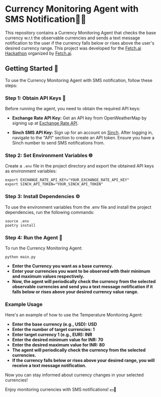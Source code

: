 # Currency Monitoring Agent with SMS Notification💱💵

This repository contains a Currency Monitoring Agent that checks the base currency w.r.t the observable currencies and sends a text message notification to the user if the currency falls below or rises above the user's desired currency range. This project was developed for the [Fetch.ai Hackathon](https://lu.ma/fetchai-hackathon) organized by [Fetch.ai](https://fetch.ai/).

## Getting Started 🚀

To use the Currency Monitoring Agent with SMS notification, follow these steps:

### Step 1: Obtain API Keys 🔑

Before running the agent, you need to obtain the required API keys:

- **Exchange Rate API Key:** Get an API key from OpenWeatherMap by signing up at [Exchange Rate API](https://v6.exchangerate-api.com).

- **Sinch SMS API Key:** Sign up for an account on [Sinch](https://www.sinch.com/). After logging in, navigate to the "API" section to create an API token. Ensure you have a Sinch number to send SMS notifications from.

### Step 2: Set Environment Variables 🌐

Create a `.env` file in the project directory and export the obtained API keys as environment variables:

```shell
export EXCHANGE_RATE_API_KEY="YOUR_EXCHANGE_RATE_API_KEY"
export SINCH_API_TOKEN="YOUR_SINCH_API_TOKEN"
```

### Step 3: Install Dependencies ⚙️

To use the environment variables from the .env file and install the project dependencies, run the following commands:

```shell
source .env
poetry install
```

### Step 4: Run the Agent 🏃

To run the Currency Monitoring Agent:

```shell 
python main.py
```

- **Enter the Currency you want as a base currency.**
- **Enter your currencies you want to be observed with their minimum and maximum values respectively.**
- **Now, the agent will periodically check the currency from the selected observable currencies and send you a text message notification if it falls below or rises above your desired currency value range.**

### Example Usage

Here's an example of how to use the Temperature Monitoring Agent:

- **Enter the base currency (e.g., USD): USD**
- **Enter the number of target currencies: 1**
- **Enter target currency 1 (e.g., EUR): INR**
- **Enter the desired minimum value for INR: 70** 
- **Enter the desired maximum value for INR: 80**
- **The agent will periodically check the currency from the selected currencies.**
- **If the currency falls below or rises above your desired range, you will receive a text message notification.**

Now you can stay informed about currency changes in your selected currencies!

Enjoy monitoring currencies with SMS notifications! 💵💱


